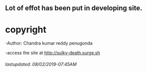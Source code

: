 ## Lot of effot has been put in developing site.

# copyright

-Author: Chandra kumar reddy penugonda

-access the site at http://sulky-death.surge.sh

###### lastupdated: 08/02/2019-07:45AM
